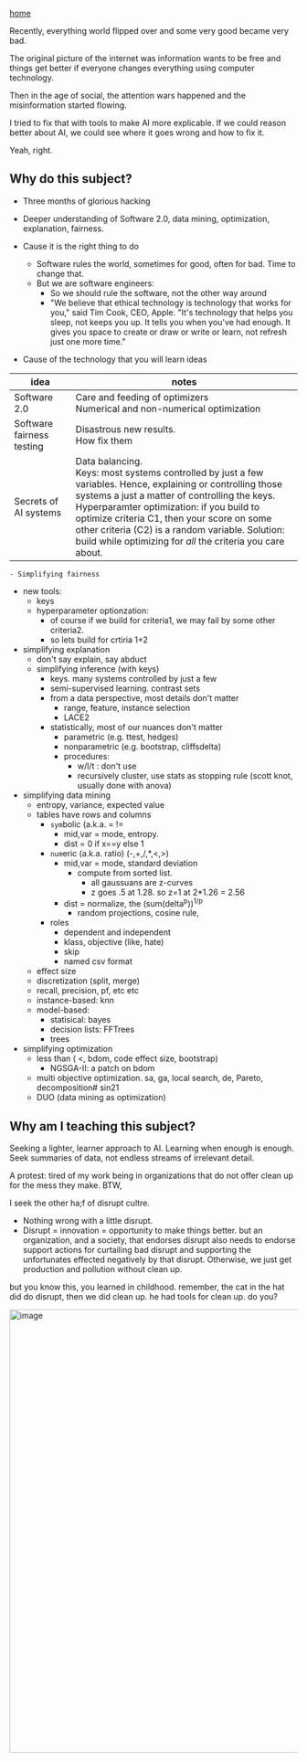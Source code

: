[home](/README.md)

Recently, everything world flipped over and some very good became very bad.

The original picture of the internet was information wants to
be free and things get better if everyone changes everything using
computer technology.

Then in the age of social, the  attention wars  happened and  the misinformation started
flowing.

I tried to fix that with tools to make AI more explicable. If we could reason better about AI,
we could see where it goes wrong and how to fix it.

Yeah, right.



## Why do this subject?

- Three months of glorious hacking
- Deeper  understanding of Software 2.0,
  data mining, optimization, explanation,
  fairness.
- Cause it is the right thing to do
  - Software rules the  world, sometimes for good, often for bad.
    Time to change  that.
  - But we  are  software engineers:
    - So we should rule the  software, not the other way  around
    - "We believe that ethical technology is technology that works for
you," said Tim Cook, CEO, Apple. "It's technology that helps you sleep, not keeps
you up. It tells you when you've had enough. It gives you space to
create or draw or write or learn, not refresh just one more time."

- Cause of the technology that you will learn
   ideas

| idea | notes |
|------|-------|
| Software 2.0 |Care and feeding of optimizers<br>  Numerical and non-numerical optimization|
| Software fairness testing | Disastrous  new results.<br> How fix them|
|Secrets of AI systems| Data balancing.<br> Keys: most systems controlled by just a few variables. Hence, explaining or controlling those systems  a just a matter of controlling the keys. <br>Hyperparamter optimization: if you build to optimize criteria C1, then your score on some other criteria (C2) is a random variable. Solution: build while optimizing for _all_ the criteria you care about.|


    - Simplifying fairness
  - new  tools:  
       - keys
       - hyperparameter optionzation: 
         - of course if  we build for criteria1, we 
           may  fail by some other  criteria2.
         - so  lets build for crtiria 1+2
  - simplifying explanation
    - don't say explain, say abduct
    - simplifying  inference (with keys)
        - keys. many systems  controlled by just a few
        - semi-supervised learning. contrast sets
        - from a  data perspective, most details don't matter
          - range, feature, instance selection
          -  LACE2
        - statistically, most of our nuances  don't matter
          - parametric (e.g. ttest, hedges)
          - nonparametric (e.g. bootstrap, cliffsdelta)
          - procedures:
            - w/l/t :  don't use
            - recursively cluster, use stats as stopping rule (scott knot, usually
              done  with  anova)
  - simplifying data mining
     - entropy, variance,  expected value
     - tables  have rows and columns
       - `sym`bolic (a.k.a. = !=
         -  mid,var =  mode, entropy.
         - dist = 0 if x==y else 1
       - `num`eric (a.k.a. ratio)  (-,+,/,\*,&lt;,>)
         - mid,var =  mode, standard  deviation
           - compute from sorted list.
             - all gaussuans are  z-curves
             - z goes .5 at 1.28. so z=1 at 2*1.26 = 2.56
         - dist = normalize, the (sum(delta<sup>p</sup>))<sup>1/p</sup>
           - random projections, cosine rule, 
       - roles
          - dependent and  independent
          - klass, objective (like, hate)
          - skip
          - named csv format
     - effect size
     - discretization (split, merge)
     - recall, precision, pf, etc etc
     - instance-based: knn
     - model-based:
       - statisical: bayes
       - decision lists: FFTrees
       - trees
  - simplifying  optimization
     - less than  ( &lt;, bdom, code effect  size, bootstrap)
         -   NGSGA-II: a patch  on bdom 
     - multi objective optimization. sa, ga, local search, de, Pareto, decomposition# sin21
     - DUO (data  mining as optimization) 
  

## Why am I teaching this subject?

Seeking a lighter, learner approach to AI. Learning when enough is enough.
Seek summaries of data, not endless streams of irrelevant detail.

A protest: tired of my work being in organizations that do not offer
clean up for the mess they make. BTW, 

I seek the other ha;f of disrupt cultre.

- Nothing wrong with a little
disrupt. 
- Disrupt = innovation = opportunity to make things better.
but an organization, and a society, that endorses disrupt also needs
to endorse support actions for curtailing bad disrupt and supporting
the unfortunates effected negatively by that  disrupt. Otherwise, we
just get production and pollution without clean up. 

but  you  know this, you learned in childhood. remember, the
cat in the hat did do disrupt, then we did clean up. he had tools
for clean up. do  you?
                
<img width="776" alt="image" src="https://user-images.githubusercontent.com/29195/129815422-5a3be6e9-352d-46ad-9dd8-3f0d472a4b14.png">


